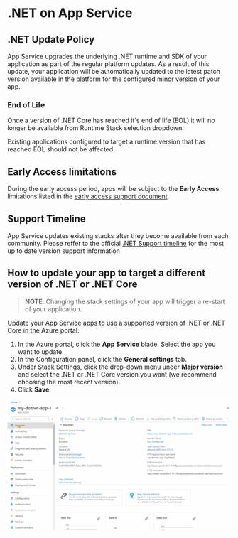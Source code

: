 # .NET on App Service

## .NET Update Policy

App Service upgrades the underlying .NET runtime and SDK of your application as part of the regular platform updates. As a result of this update, your application will be automatically updated to the latest patch version available in the platform for the configured minor version of your app.

### End of Life

Once a version of .NET Core has reached it's end of life (EOL) it will no longer be available from Runtime Stack selection dropdown.

Existing applications configured to target a runtime version that has reached EOL should not be affected.

## Early Access limitations

During the early access period, apps will be subject to the **Early Access** limitations listed in the [early access support document](./early_access.md).

## Support Timeline

App Service updates existing stacks after they become available from each community. Please reffer to the official [.NET Support timeline](https://dotnet.microsoft.com/platform/support/policy/dotnet-core) for the most up to date version support information

## How to update your app to target a different version of .NET or .NET Core

> **NOTE**:
> Changing the stack settings of your app will trigger a re-start of your application.

Update your App Service apps to use a supported version of .NET or .NET Core in the Azure portal:

1. In the Azure portal, click the **App Service** blade. Select the app you want to update. 
2. In the Configuration panel, click the **General settings** tab.
3. Under Stack Settings, click the drop-down menu under **Major version** and select the .NET or .NET Core version you want (we recommend choosing the most recent version).
4. Click **Save**.

![.NET Version](./media/dotnet.gif)
